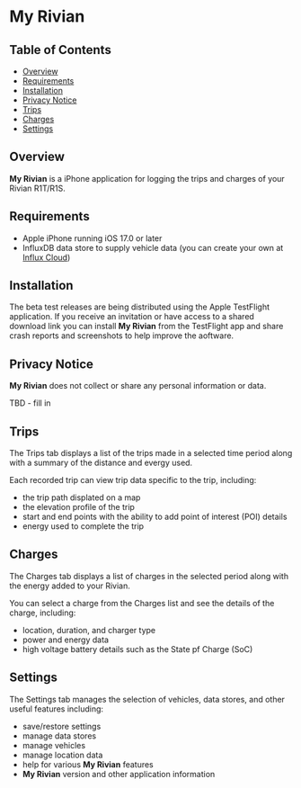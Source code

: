 # My Rivian

## Table of Contents
- [Overview](#overview)
- [Requirements](#requirements)
- [Installation](#installation)
- [Privacy Notice](#privacy)
- [Trips](#trips)
- [Charges](#charges)
- [Settings](#settings)

<a id='overview'></a>
## Overview
**My Rivian** is a iPhone application for logging the trips and charges of your Rivian R1T/R1S.

<a id='requirements'></a>
## Requirements
- Apple iPhone running iOS 17.0 or later
- InfluxDB data store to supply vehicle data (you can create your own at [Influx Cloud](https://cloud2.influxdata.com/signup))

<a id='installation'></a>
## Installation
The beta test releases are being distributed using the Apple TestFlight application.  If you receive an invitation or have access to a shared download link you can install **My Rivian** from the TestFlight app and share crash reports and screenshots to help improve the aoftware.

<a id='privacy'></a>
## Privacy Notice
**My Rivian** does not collect or share any personal information or data.

TBD - fill in

<a id='trips'></a>
## Trips
The Trips tab displays a list of the trips made in a selected time period along with a summary of the distance and evergy used.

Each recorded trip can view trip data specific to the trip, including:
- the trip path displated on a map
- the elevation profile of the trip
- start and end points with the ability to add point of interest (POI) details
- energy used to complete the trip

<a id='charges'></a>
## Charges
The Charges tab displays a list of charges in the selected period along with the energy added to your Rivian.

You can select a charge from the Charges list and see the details of the charge, including:
- location, duration, and charger type
- power and energy data
- high voltage battery details such as the State pf Charge (SoC)

<a id='settings'></a>
## Settings
The Settings tab manages the selection of vehicles, data stores, and other useful features including:
- save/restore settings
- manage data stores
- manage vehicles
- manage location data
- help for various **My Rivian** features
- **My Rivian** version and other application information
